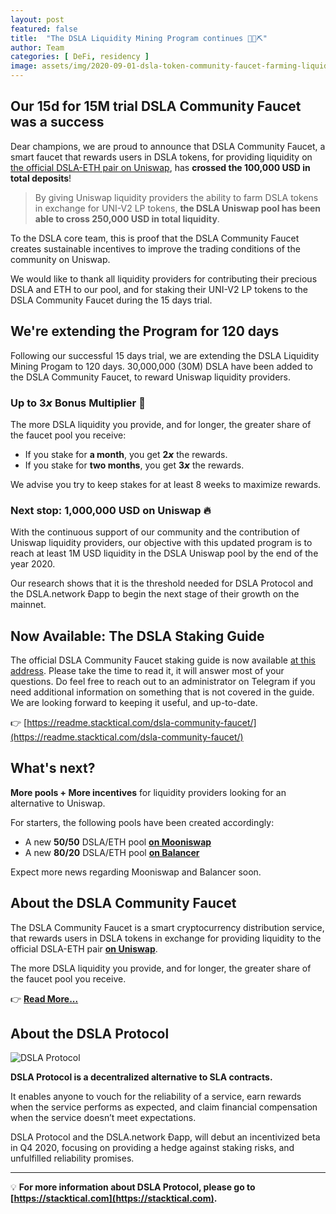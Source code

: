 ```yaml
---
layout: post
featured: false
title:  "The DSLA Liquidity Mining Program continues 🦄💎⛏"
author: Team
categories: [ DeFi, residency ]
image: assets/img/2020-09-01-dsla-token-community-faucet-farming-liquidity-mining-update.jpg
---
```


## Our 15d for 15M trial DSLA Community Faucet was a success

Dear champions, we are proud to announce that DSLA Community Faucet, a smart faucet that rewards users in DSLA tokens, for providing liquidity on [the official DSLA-ETH pair on Uniswap](https://uniswap.info/pair/0xd0fbb87e47da9987d345dbdf3a34d4266cf5ebe9), has **crossed the 100,000 USD in total deposits**!  

> By giving Uniswap liquidity providers the ability to farm DSLA tokens in exchange for UNI-V2 LP tokens, **the DSLA Uniswap pool has been able to cross 250,000 USD in total liquidity**.  

To the DSLA core team, this is proof that the DSLA Community Faucet creates sustainable incentives to improve the trading conditions of the community on Uniswap. 

We would like to thank all liquidity providers for contributing their precious DSLA and ETH to our pool, and for staking their UNI-V2 LP tokens to the DSLA Community Faucet during the 15 days trial.

## We're extending the Program for 120 days

Following our successful 15 days trial, we are extending the DSLA Liquidity Mining Progam to 120 days. 30,000,000 (30M) DSLA have been added to the DSLA Community Faucet, to reward Uniswap liquidity providers.

### Up to 3𝙭 Bonus Multiplier 🐋

The more DSLA liquidity you provide, and for longer, the greater share of the faucet pool you receive:

* If you stake for **a month**, you get **2𝙭** the rewards.  
* If you stake for **two months**, you get **3𝙭** the rewards.   

We advise you try to keep stakes for at least 8 weeks to maximize rewards.

### Next stop: 1,000,000 USD on Uniswap 🔥

With the continuous support of our community and the contribution of Uniswap liquidity providers, our objective with this updated program is to reach at least 1M USD liquidity in the DSLA Uniswap pool by the end of the year 2020. 

Our research shows that it is the threshold needed for DSLA Protocol and the DSLA.network Ðapp to begin the next stage of their growth on the mainnet.

## Now Available: The DSLA Staking Guide

The official DSLA Community Faucet staking guide is now available [at this address](https://readme.stacktical.com/dsla-community-faucet/). Please take the time to read it, it will answer most of your questions. Do feel free to reach out to an administrator on Telegram if you need additional information on something that is not covered in the guide. We are looking forward to keeping it useful, and up-to-date.
 
👉 [https://readme.stacktical.com/dsla-community-faucet/](https://readme.stacktical.com/dsla-community-faucet/)

## What's next?

**More pools + More incentives** for liquidity providers looking for an alternative to Uniswap. 

For starters, the following pools have been created accordingly:

* A new **50/50** DSLA/ETH pool **[on Mooniswap](https://mooniswap.info/pair/0xd3FE251864dD3D69D47EBB0F530c8541856aA6BB)**
* A new **80/20** DSLA/ETH pool **[on Balancer](https://pools.balancer.exchange/#/pool/0xdff4f867855fd7db4d240b60fd0a88f6a049427a/)**

Expect more news regarding Mooniswap and Balancer soon.

## About the DSLA Community Faucet

The DSLA Community Faucet is a smart cryptocurrency distribution service, that rewards users in DSLA tokens in exchange for providing liquidity to the official DSLA-ETH pair **[on Uniswap](https://uniswap.info/pair/0xd0fbb87e47da9987d345dbdf3a34d4266cf5ebe9)**. 

The more DSLA liquidity you provide, and for longer, the greater share of the faucet pool you receive.

👉 **[Read More...](https://readme.stacktical.com/dsla-community-faucet)**

## About the DSLA Protocol

![DSLA Protocol](https://storage.googleapis.com/stacktical-public/dsla-protocol_by_stacktical.png) 

**DSLA Protocol is a decentralized alternative to SLA contracts.**

It enables anyone to vouch for the reliability of a service, earn rewards when the service performs as expected, and claim financial compensation when the service doesn’t meet expectations. 

DSLA Protocol and the DSLA.network Ðapp, will debut an incentivized beta in Q4 2020, focusing on providing a hedge against staking risks, and unfulfilled reliability promises.

---

💡 **For more information about DSLA Protocol, please go to [https://stacktical.com](https://stacktical.com).**


